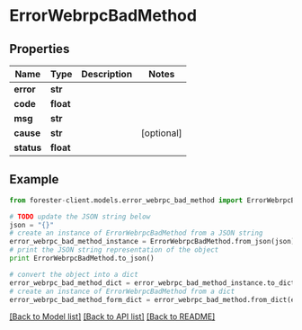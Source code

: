 # ErrorWebrpcBadMethod


## Properties

Name | Type | Description | Notes
------------ | ------------- | ------------- | -------------
**error** | **str** |  | 
**code** | **float** |  | 
**msg** | **str** |  | 
**cause** | **str** |  | [optional] 
**status** | **float** |  | 

## Example

```python
from forester-client.models.error_webrpc_bad_method import ErrorWebrpcBadMethod

# TODO update the JSON string below
json = "{}"
# create an instance of ErrorWebrpcBadMethod from a JSON string
error_webrpc_bad_method_instance = ErrorWebrpcBadMethod.from_json(json)
# print the JSON string representation of the object
print ErrorWebrpcBadMethod.to_json()

# convert the object into a dict
error_webrpc_bad_method_dict = error_webrpc_bad_method_instance.to_dict()
# create an instance of ErrorWebrpcBadMethod from a dict
error_webrpc_bad_method_form_dict = error_webrpc_bad_method.from_dict(error_webrpc_bad_method_dict)
```
[[Back to Model list]](../README.md#documentation-for-models) [[Back to API list]](../README.md#documentation-for-api-endpoints) [[Back to README]](../README.md)


